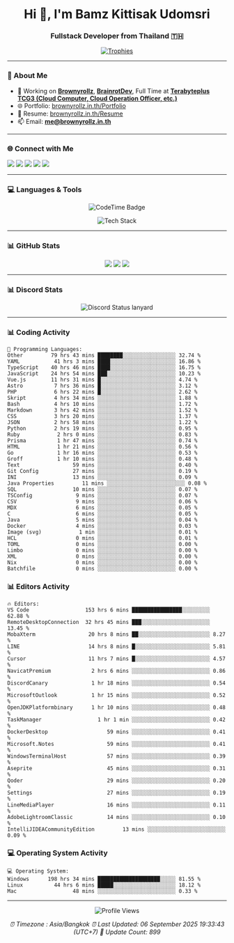 <h1 align="center">Hi 👋, I'm Bamz Kittisak Udomsri</h1>
<h3 align="center">Fullstack Developer from Thailand 🇹🇭</h3>

<p align="center">
  <a href="https://github.com/ryo-ma/github-profile-trophy">
    <img src="https://github-profile-trophy.vercel.app/?username=brownyroll" alt="Trophies" />
  </a>
</p>

---

### 🔧 About Me

- 🔭 Working on [**Brownyrollz**](https://github.com/Brownyrollz), [**BrainrotDev**](https://github.com/brainrotdev), Full Time at [**Terabyteplus TCG3 (Cloud Computer, Cloud Operation Officer, etc.)**](https://tcloud.in.th)
- 🌐 Portfolio: [brownyrollz.in.th/Portfolio](https://Brownyrollz.in.th/Portfolio)
- 📄 Resume: [brownyrollz.in.th/Resume](https://Brownyrollz.in.th/Resume)
- 📫 Email: **me@brownyrollz.in.th**
---

### 🌐 Connect with Me

<p align="left">
  <a href="https://codepen.io/brownyroll" target="_blank"><img src="https://img.shields.io/badge/CodePen-000?style=for-the-badge&logo=codepen&logoColor=white" /></a>
  <a href="https://fb.com/brownyroll.bbamz" target="_blank"><img src="https://img.shields.io/badge/Facebook-1877F2?style=for-the-badge&logo=facebook&logoColor=white" /></a>
  <a href="https://instagram.com/brownyroll.darkalich" target="_blank"><img src="https://img.shields.io/badge/Instagram-E4405F?style=for-the-badge&logo=instagram&logoColor=white" /></a>
  <a href="https://www.youtube.com/c/brownyrollz" target="_blank"><img src="https://img.shields.io/badge/YouTube-FF0000?style=for-the-badge&logo=youtube&logoColor=white" /></a>
  <a href="https://discord.gg/yyJRFxTXGU" target="_blank"><img src="https://img.shields.io/badge/Discord-5865F2?style=for-the-badge&logo=discord&logoColor=white" /></a>
</p>

---

### 💻 Languages & Tools

<p align="center">
  <img href="https://codetime.dev" alt="CodeTime Badge" src="https://shields.jannchie.com/endpoint?style=flat&color=222&url=https%3A%2F%2Fapi.codetime.dev%2Fv3%2Fusers%2Fshield%3Fuid%3D34055">
  <br/>
  <!--START_SECTION:tech-->
<p align="center">
  <img src="https://skillicons.dev/icons?i=html,css,js,ts,react,nextjs,nodejs,vue,php,laravel,dotnet,django,tailwind,bootstrap,express,arduino,mysql,sqlite,mongodb,nginx,docker,git,linux,figma,postman,astro,bash,bun,cloudflare,discord,discordjs" alt="Tech Stack" />
</p>
<!--END_SECTION:tech-->
</p>

---

### 📊 GitHub Stats

<p align="center">
  <img src="https://github-readme-stats.vercel.app/api?username=brownyroll&show_icons=true" />
  <img src="https://github-readme-stats.vercel.app/api/top-langs/?username=brownyroll&layout=compact" />
  <img src="https://github-readme-streak-stats.herokuapp.com/?user=brownyroll" />
</p>

---

### 📊 Discord Stats

<p align="center">
     <img alt='Discord Status lanyard' src='https://lanyard.cnrad.dev/api/280676963885121536' />
</p>

---

<p align="center">


### 📊 Coding Activity

<!--START_SECTION:waka-->
```text
💬 Programming Languages:
Other         79 hrs 43 mins ████████░░░░░░░░░░░░░░░░░ 32.74 %
YAML           41 hrs 3 mins ████░░░░░░░░░░░░░░░░░░░░░ 16.86 %
TypeScript    40 hrs 46 mins ████░░░░░░░░░░░░░░░░░░░░░ 16.75 %
JavaScript    24 hrs 54 mins ███░░░░░░░░░░░░░░░░░░░░░░ 10.23 %
Vue.js        11 hrs 31 mins █░░░░░░░░░░░░░░░░░░░░░░░░ 4.74 %
Astro          7 hrs 36 mins █░░░░░░░░░░░░░░░░░░░░░░░░ 3.12 %
PHP            6 hrs 22 mins █░░░░░░░░░░░░░░░░░░░░░░░░ 2.62 %
Skript         4 hrs 34 mins ░░░░░░░░░░░░░░░░░░░░░░░░░ 1.88 %
Bash           4 hrs 10 mins ░░░░░░░░░░░░░░░░░░░░░░░░░ 1.72 %
Markdown       3 hrs 42 mins ░░░░░░░░░░░░░░░░░░░░░░░░░ 1.52 %
CSS            3 hrs 20 mins ░░░░░░░░░░░░░░░░░░░░░░░░░ 1.37 %
JSON           2 hrs 58 mins ░░░░░░░░░░░░░░░░░░░░░░░░░ 1.22 %
Python         2 hrs 19 mins ░░░░░░░░░░░░░░░░░░░░░░░░░ 0.95 %
Ruby            2 hrs 0 mins ░░░░░░░░░░░░░░░░░░░░░░░░░ 0.83 %
Prisma          1 hr 47 mins ░░░░░░░░░░░░░░░░░░░░░░░░░ 0.74 %
HTML            1 hr 21 mins ░░░░░░░░░░░░░░░░░░░░░░░░░ 0.56 %
Go              1 hr 16 mins ░░░░░░░░░░░░░░░░░░░░░░░░░ 0.53 %
Groff           1 hr 10 mins ░░░░░░░░░░░░░░░░░░░░░░░░░ 0.48 %
Text                 59 mins ░░░░░░░░░░░░░░░░░░░░░░░░░ 0.40 %
Git Config           27 mins ░░░░░░░░░░░░░░░░░░░░░░░░░ 0.19 %
INI                  13 mins ░░░░░░░░░░░░░░░░░░░░░░░░░ 0.09 %
Java Properties         11 mins ░░░░░░░░░░░░░░░░░░░░░░░░░ 0.08 %
SQL                  10 mins ░░░░░░░░░░░░░░░░░░░░░░░░░ 0.07 %
TSConfig              9 mins ░░░░░░░░░░░░░░░░░░░░░░░░░ 0.07 %
CSV                   9 mins ░░░░░░░░░░░░░░░░░░░░░░░░░ 0.06 %
MDX                   6 mins ░░░░░░░░░░░░░░░░░░░░░░░░░ 0.05 %
C                     6 mins ░░░░░░░░░░░░░░░░░░░░░░░░░ 0.05 %
Java                  5 mins ░░░░░░░░░░░░░░░░░░░░░░░░░ 0.04 %
Docker                4 mins ░░░░░░░░░░░░░░░░░░░░░░░░░ 0.03 %
Image (svg)            1 min ░░░░░░░░░░░░░░░░░░░░░░░░░ 0.01 %
HCL                   0 mins ░░░░░░░░░░░░░░░░░░░░░░░░░ 0.01 %
TOML                  0 mins ░░░░░░░░░░░░░░░░░░░░░░░░░ 0.00 %
Limbo                 0 mins ░░░░░░░░░░░░░░░░░░░░░░░░░ 0.00 %
XML                   0 mins ░░░░░░░░░░░░░░░░░░░░░░░░░ 0.00 %
Nix                   0 mins ░░░░░░░░░░░░░░░░░░░░░░░░░ 0.00 %
Batchfile             0 mins ░░░░░░░░░░░░░░░░░░░░░░░░░ 0.00 %

```
<!--END_SECTION:waka-->

### 📊 Editors Activity

<!--START_SECTION:editors-->
```text
🔥 Editors:
VS Code                  153 hrs 6 mins ████████████████░░░░░░░░░ 62.88 %
RemoteDesktopConnection  32 hrs 45 mins ███░░░░░░░░░░░░░░░░░░░░░░ 13.45 %
MobaXterm                 20 hrs 8 mins ██░░░░░░░░░░░░░░░░░░░░░░░ 8.27 %
LINE                      14 hrs 8 mins █░░░░░░░░░░░░░░░░░░░░░░░░ 5.81 %
Cursor                    11 hrs 7 mins █░░░░░░░░░░░░░░░░░░░░░░░░ 4.57 %
NavicatPremium             2 hrs 6 mins ░░░░░░░░░░░░░░░░░░░░░░░░░ 0.86 %
DiscordCanary              1 hr 18 mins ░░░░░░░░░░░░░░░░░░░░░░░░░ 0.54 %
MicrosoftOutlook           1 hr 15 mins ░░░░░░░░░░░░░░░░░░░░░░░░░ 0.52 %
OpenJDKPlatformbinary      1 hr 10 mins ░░░░░░░░░░░░░░░░░░░░░░░░░ 0.48 %
TaskManager                  1 hr 1 min ░░░░░░░░░░░░░░░░░░░░░░░░░ 0.42 %
DockerDesktop                   59 mins ░░░░░░░░░░░░░░░░░░░░░░░░░ 0.41 %
Microsoft.Notes                 59 mins ░░░░░░░░░░░░░░░░░░░░░░░░░ 0.41 %
WindowsTerminalHost             57 mins ░░░░░░░░░░░░░░░░░░░░░░░░░ 0.39 %
Aseprite                        45 mins ░░░░░░░░░░░░░░░░░░░░░░░░░ 0.31 %
Qoder                           29 mins ░░░░░░░░░░░░░░░░░░░░░░░░░ 0.20 %
Settings                        27 mins ░░░░░░░░░░░░░░░░░░░░░░░░░ 0.19 %
LineMediaPlayer                 16 mins ░░░░░░░░░░░░░░░░░░░░░░░░░ 0.11 %
AdobeLightroomClassic           14 mins ░░░░░░░░░░░░░░░░░░░░░░░░░ 0.10 %
IntelliJIDEACommunityEdition         13 mins ░░░░░░░░░░░░░░░░░░░░░░░░░ 0.09 %

```
<!--END_SECTION:editors-->

### 💻 Operating System Activity

<!--START_SECTION:os-->
```text
💻 Operating System:
Windows      198 hrs 34 mins ████████████████████░░░░░ 81.55 %
Linux          44 hrs 6 mins █████░░░░░░░░░░░░░░░░░░░░ 18.12 %
Mac                  48 mins ░░░░░░░░░░░░░░░░░░░░░░░░░ 0.33 %
```
<!--END_SECTION:os-->
</p>

---

<p align="center">
  <img src="https://komarev.com/ghpvc/?username=brownyroll&label=Profile%20views&color=0e75b6&style=flat" alt="Profile Views" />
</p>

<!-- Metadata -->
<p align="center"> 
    <i>
        ⏰ Timezone : Asia/Bangkok
        ⏰ Last Updated: <!--LAST_UPDATED-->06 September 2025 19:33:43 (UTC+7)<!--END_LAST_UPDATED-->
        🔄️ Update Count: <!--UPDATE_COUNT-->899<!--END_UPDATE_COUNT-->
    </i>
</p>
